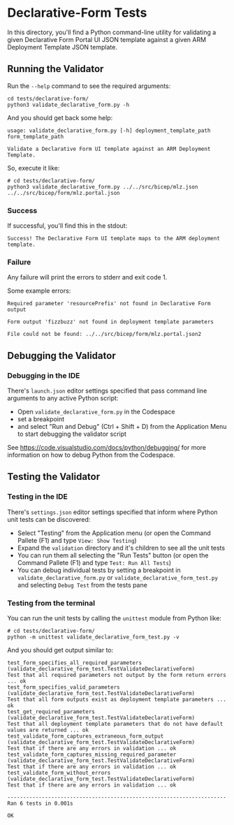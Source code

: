 # Declarative-Form Tests

In this directory, you'll find a Python command-line utility for validating a given Declarative Form Portal UI JSON template against a given ARM Deployment Template JSON template.

## Running the Validator

Run the `--help` command to see the required arguments:

```plaintext
cd tests/declarative-form/
python3 validate_declarative_form.py -h
```

And you should get back some help:

```plaintext
usage: validate_declarative_form.py [-h] deployment_template_path form_template_path

Validate a Declarative Form UI template against an ARM Deployment Template.
```

So, execute it like:

```plaintext
# cd tests/declarative-form/
python3 validate_declarative_form.py ../../src/bicep/mlz.json ../../src/bicep/form/mlz.portal.json
```

### Success

If successful, you'll find this in the stdout:

```plaintext
Success! The Declarative Form UI template maps to the ARM deployment template.
```

### Failure

Any failure will print the errors to stderr and exit code 1.

Some example errors:

```plaintext
Required parameter 'resourcePrefix' not found in Declarative Form output
```

```plaintext
Form output 'fizzbuzz' not found in deployment template parameters
```

```plaintext
File could not be found: ../../src/bicep/form/mlz.portal.json2
```

## Debugging the Validator

### Debugging in the IDE

There's `launch.json` editor settings specified that pass command line arguments to any active Python script:

- Open `validate_declarative_form.py` in the Codespace
- set a breakpoint
- and select "Run and Debug" (Ctrl + Shift + D) from the Application Menu to start debugging the validator script

See <https://code.visualstudio.com/docs/python/debugging/> for more information on how to debug Python from the Codespace.

## Testing the Validator

### Testing in the IDE

There's `settings.json` editor settings specified that inform where Python unit tests can be discovered:

- Select "Testing" from the Application menu (or open the Command Pallete (F1) and type `View: Show Testing`)
- Expand the `validation` directory and it's children to see all the unit tests
- You can run them all selecting the "Run Tests" button (or open the Command Pallete (F1) and type `Test: Run All Tests`)
- You can debug individual tests by setting a breakpoint in `validate_declarative_form.py` or `validate_declarative_form_test.py` and selecting `Debug Test` from the tests pane

### Testing from the terminal

You can run the unit tests by calling the `unittest` module from Python like:

```plaintext
# cd tests/declarative-form/
python -m unittest validate_declarative_form_test.py -v
```

And you should get output similar to:

```plaintext
test_form_specifies_all_required_parameters (validate_declarative_form_test.TestValidateDeclarativeForm)
Test that all required parameters not output by the form return errors ... ok
test_form_specifies_valid_parameters (validate_declarative_form_test.TestValidateDeclarativeForm)
Test that all form outputs exist as deployment template parameters ... ok
test_get_required_parameters (validate_declarative_form_test.TestValidateDeclarativeForm)
Test that all deployment template parameters that do not have default values are returned ... ok
test_validate_form_captures_extraneous_form_output (validate_declarative_form_test.TestValidateDeclarativeForm)
Test that if there are any errors in validation ... ok
test_validate_form_captures_missing_required_parameter (validate_declarative_form_test.TestValidateDeclarativeForm)
Test that if there are any errors in validation ... ok
test_validate_form_without_errors (validate_declarative_form_test.TestValidateDeclarativeForm)
Test that if there are any errors in validation ... ok

----------------------------------------------------------------------
Ran 6 tests in 0.001s

OK
```
